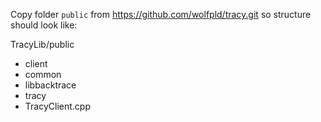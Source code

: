 Copy folder `public` from https://github.com/wolfpld/tracy.git so structure should look like:

TracyLib/public
* client
* common
* libbacktrace
* tracy
* TracyClient.cpp
